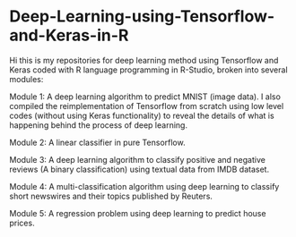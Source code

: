 # Deep-Learning-using-Tensorflow-and-Keras-in-R

Hi this is my repositories for deep learning method using Tensorflow and Keras coded with R language programming in R-Studio, broken into several modules:

Module 1: A deep learning algorithm to predict MNIST (image data). I also compiled the reimplementation of Tensorflow from scratch using low level codes (without using Keras functionality) to reveal the details of what is happening behind the process of deep learning.

Module 2: A linear classifier in pure Tensorflow.

Module 3: A deep learning algorithm to classify positive and negative reviews (A binary classification) using textual data from IMDB dataset.

Module 4: A multi-classification algorithm using deep learning to classify short newswires and their topics published by Reuters. 

Module 5: A regression problem using deep learning to predict house prices.
